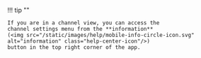 !!! tip ""

    If you are in a channel view, you can access the
    channel settings menu from the **information**
    (<img src="/static/images/help/mobile-info-circle-icon.svg" alt="information" class="help-center-icon"/>)
    button in the top right corner of the app.
